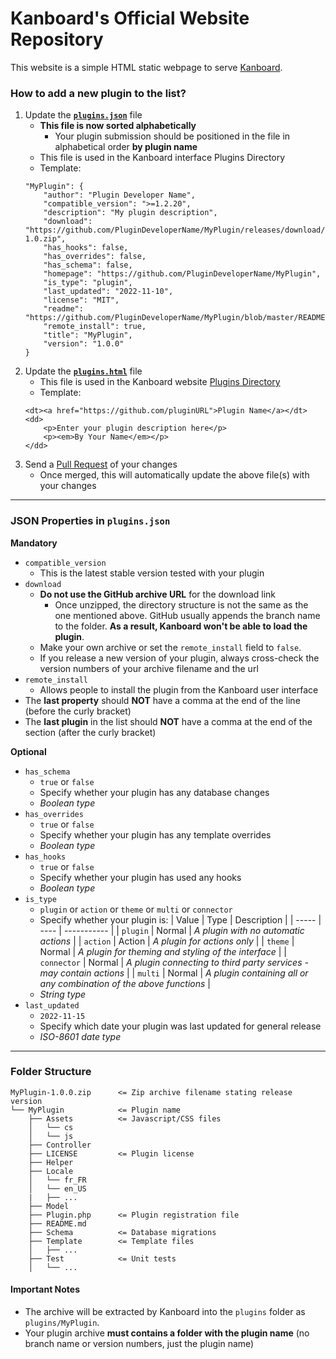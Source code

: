 Kanboard's Official Website Repository
======================================

This website is a simple HTML static webpage to serve [Kanboard](https://kanboard.org/ "Visit website").

### How to add a new plugin to the list?

1. Update the [**`plugins.json`**](https://github.com/kanboard/website/blob/main/plugins.json) file
    - **This file is now sorted alphabetically**
      - Your plugin submission should be positioned in the file in alphabetical order **by plugin name**
    - This file is used in the Kanboard interface Plugins Directory
    - Template:
    ```
    "MyPlugin": {
        "author": "Plugin Developer Name",
        "compatible_version": ">=1.2.20",
        "description": "My plugin description",
        "download": "https://github.com/PluginDeveloperName/MyPlugin/releases/download/v1.0/MyPlugin-1.0.zip",
        "has_hooks": false,
        "has_overrides": false,
        "has_schema": false,
        "homepage": "https://github.com/PluginDeveloperName/MyPlugin",
        "is_type": "plugin",
        "last_updated": "2022-11-10",
        "license": "MIT",
        "readme": "https://github.com/PluginDeveloperName/MyPlugin/blob/master/README.md",
        "remote_install": true,
        "title": "MyPlugin",
        "version": "1.0.0"
    }
    ```
2. Update the [**`plugins.html`**](https://github.com/kanboard/website/blob/main/plugins.html) file
    - This file is used in the Kanboard website [Plugins Directory](https://kanboard.org/plugins.html "View Plugins Directory")
    - Template:
    ```
    <dt><a href="https://github.com/pluginURL">Plugin Name</a></dt>
    <dd>
        <p>Enter your plugin description here</p>
        <p><em>By Your Name</em></p>
    </dd>
    ```
3. Send a [Pull Request](https://docs.github.com/en/pull-requests/collaborating-with-pull-requests/proposing-changes-to-your-work-with-pull-requests/creating-a-pull-request-from-a-fork "You must fork the main repository before you can create a Pull Request") of your changes
    - Once merged, this will automatically update the above file(s) with your changes

------
### JSON Properties in `plugins.json`

**Mandatory**
- `compatible_version`
  - This is the latest stable version tested with your plugin
- `download`
  - **Do not use the GitHub archive URL** for the download link
    - Once unzipped, the directory structure is not the same as the one mentioned above. GitHub usually appends the branch name to the folder. **As a result, Kanboard won't be able to load the plugin**.
  - Make your own archive or set the `remote_install` field to `false`.
  - If you release a new version of your plugin, always cross-check the version numbers of your archive filename and the url
- `remote_install`
  - Allows people to install the plugin from the Kanboard user interface
- The **last property** should **NOT** have a comma at the end of the line (before the curly bracket)
- The **last plugin** in the list should **NOT** have a comma at the end of the section (after the curly bracket)

**Optional**
- `has_schema`
  - `true` or `false`
  - Specify whether your plugin has any database changes
  - _Boolean type_
- `has_overrides`
  - `true` or `false`
  - Specify whether your plugin has any template overrides
  - _Boolean type_
- `has_hooks`
  - `true` or `false`
  - Specify whether your plugin has used any hooks
  - _Boolean type_
- `is_type`
  - `plugin` or `action` or `theme` or `multi` or `connector`
  - Specify whether your plugin is:
    | Value | Type | Description |
    | ----- | ---- | ----------- |
    | `plugin` | Normal | _A plugin with no automatic actions_ |
    | `action` | Action | _A plugin for actions only_ |
    | `theme` | Normal | _A plugin for theming and styling of the interface_ |
    | `connector` | Normal | _A plugin connecting to third party services - may contain actions_ |
    | `multi` | Normal | _A plugin containing all or any combination of the above functions_ |
  - _String type_
- `last_updated`
  - `2022-11-15`
  - Specify which date your plugin was last updated for general release
  - _ISO-8601 date type_

------
### Folder Structure

```
MyPlugin-1.0.0.zip      <= Zip archive filename stating release version
└── MyPlugin            <= Plugin name
    ├── Assets          <= Javascript/CSS files
    │   └── cs
    │   └── js
    ├── Controller
    ├── LICENSE         <= Plugin license
    ├── Helper
    ├── Locale
    │   └── fr_FR
    │   └── en_US
    |   ├── ...
    ├── Model
    ├── Plugin.php      <= Plugin registration file
    ├── README.md
    ├── Schema          <= Database migrations
    ├── Template        <= Template files
    │   ├── ...
    ├── Test            <= Unit tests
    │   └── ...
```

#### Important Notes

- The archive will be extracted by Kanboard into the `plugins` folder as `plugins/MyPlugin`.
- Your plugin archive **must contains a folder with the plugin name** (no branch name or version numbers, just the plugin name)
